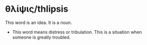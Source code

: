 # θλίψις/thlipsis
This word is an idea. It is a noun.
* This word means distress or tribulation. This is a situation when someone is greatly troubled.
